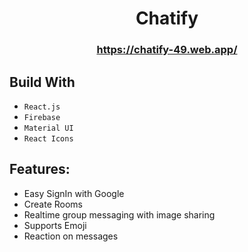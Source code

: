 <div align="center">

# Chatify



### https://chatify-49.web.app/



</div>

## Build With

- `React.js`
- `Firebase`
- `Material UI`
- `React Icons`

## Features:

- Easy SignIn with Google
- Create Rooms
- Realtime group messaging with image sharing
- Supports Emoji
- Reaction on messages


